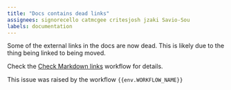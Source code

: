 ```yaml
---
title: "Docs contains dead links"
assignees: signorecello catmcgee critesjosh jzaki Savio-Sou
labels: documentation
---
```


Some of the external links in the docs are now dead. This is likely due to the thing being linked to being moved.

Check the [Check Markdown links]({{env.WORKFLOW_URL}}) workflow for details.

This issue was raised by the workflow `{{env.WORKFLOW_NAME}}`
